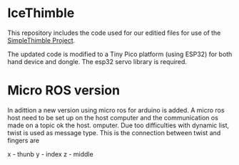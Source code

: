 # IceThimble
This repository includes the code used for our editied files for use of the [SimpleThimble Project](https://simplethimble.readthedocs.io/en/latest/index.html "Original project documentation").

The updated code is modified to a Tiny Pico platform (using ESP32) for both hand device and  dongle. The esp32 servo library is required. 

# Micro ROS version
In adittion a new version using micro ros for arduino is added. A micro ros host need to be set up on the host computer and the communication os made on a topic ok the host. omputer. Due too difficulties with dynamic list, twist is used as message type. This is the connection between twist and fingers are

x - thunb
y - index
z - middle

<div hidden>
```
@startuml firstDiagram

Alice -> Bob: Hello
Bob -> Alice: Hi!
		
@enduml
```
</div>

![](firstDiagram.svg)

Some more markdown.
